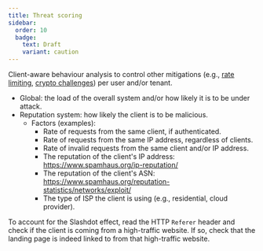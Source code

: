 ```yaml
---
title: Threat scoring
sidebar:
  order: 10
  badge:
    text: Draft
    variant: caution
---
```


Client-aware behaviour analysis to control other mitigations (e.g., [rate limiting](rate-limiting.md), [crypto challenges](crypto-challenges.md)) per user and/or tenant.

- Global: the load of the overall system and/or how likely it is to be under attack.
- Reputation system: how likely the client is to be malicious.
  - Factors (examples):
    - Rate of requests from the same client, if authenticated.
    - Rate of requests from the same IP address, regardless of clients.
    - Rate of invalid requests from the same client and/or IP address.
    - The reputation of the client's IP address: https://www.spamhaus.org/ip-reputation/
    - The reputation of the client's ASN: https://www.spamhaus.org/reputation-statistics/networks/exploit/
    - The type of ISP the client is using (e.g., residential, cloud provider).

To account for the Slashdot effect,
read the HTTP `Referer` header and check if the client is coming from a high-traffic website.
If so, check that the landing page is indeed linked to from that high-traffic website.

